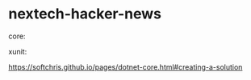 # nextech-hacker-news

core:


xunit:

https://softchris.github.io/pages/dotnet-core.html#creating-a-solution
